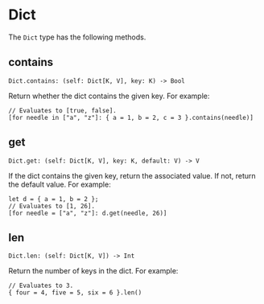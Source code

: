 # Dict

The `Dict` type has the following methods.

## contains

    Dict.contains: (self: Dict[K, V], key: K) -> Bool

Return whether the dict contains the given key. For example:

```rcl
// Evaluates to [true, false].
[for needle in ["a", "z"]: { a = 1, b = 2, c = 3 }.contains(needle)]
```

## get

    Dict.get: (self: Dict[K, V], key: K, default: V) -> V

If the dict contains the given key, return the associated value. If not, return
the default value. For example:

```rcl
let d = { a = 1, b = 2 };
// Evaluates to [1, 26].
[for needle = ["a", "z"]: d.get(needle, 26)]
```

## len

    Dict.len: (self: Dict[K, V]) -> Int

Return the number of keys in the dict. For example:

```rcl
// Evaluates to 3.
{ four = 4, five = 5, six = 6 }.len()
```
